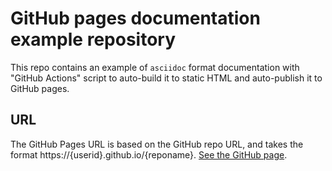 # GitHub pages documentation example repository

This repo contains an example of `asciidoc` format documentation with "GitHub Actions" script
to auto-build it to static HTML and auto-publish it to GitHub pages.

## URL

The GitHub Pages URL is based on the GitHub repo URL, and takes the format https://{userid}.github.io/{reponame}.
[See the GitHub page](https://r-gorski.github.io/github-pages-asciidoc-action-example).
